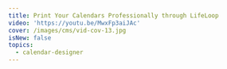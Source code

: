 ```yaml
---
title: Print Your Calendars Professionally through LifeLoop
video: 'https://youtu.be/MwxFp3aiJAc'
cover: /images/cms/vid-cov-13.jpg
isNew: false
topics:
  - calendar-designer
---
```

